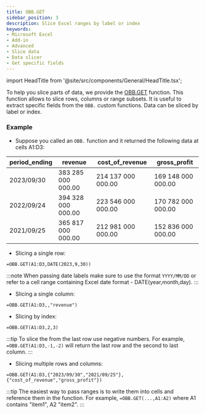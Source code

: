 ```yaml
---
title: OBB.GET
sidebar_position: 3
description: Slice Excel ranges by label or index
keywords:
- Microsoft Excel
- Add-in
- Advanced
- Slice data
- Data slicer
- Get specific fields
---
```


<!-- markdownlint-disable MD033 -->
import HeadTitle from '@site/src/components/General/HeadTitle.tsx';

<HeadTitle title="OBB.GET | OpenBB Add-in for Excel Docs" />

To help you slice parts of data, we provide the [OBB.GET](https://docs.openbb.co/excel/reference/get) function. This function allows to slice rows, columns or range subsets. It is useful to extract specific fields from the `OBB.` custom functions. Data can be sliced by label or index.

### Example

- Suppose you called an `OBB.` function and it returned the following data at cells A1:D3:

| period_ending | revenue            | cost_of_revenue    | gross_profit       |
|---------------|--------------------|--------------------|--------------------|
| 2023/09/30    | 383 285 000 000.00 | 214 137 000 000.00 | 169 148 000 000.00 |
| 2022/09/24    | 394 328 000 000.00 | 223 546 000 000.00 | 170 782 000 000.00 |
| 2021/09/25    | 365 817 000 000.00 | 212 981 000 000.00 | 152 836 000 000.00 |

- Slicing a single row:

```excel
=OBB.GET(A1:D3,DATE(2023,9,30))
```

:::note
When passing date labels make sure to use the format `YYYY/MM/DD` or refer to a cell range containing Excel date format - DATE(year,month,day).
:::

- Slicing a single column:

```excel
=OBB.GET(A1:D3,,"revenue")
```

- Slicing by index:

```excel
=OBB.GET(A1:D3,2,3)
```

:::tip
To slice the from the last row use negative numbers. For example, `=OBB.GET(A1:D3,-1,-2)` will return the last row and the second to last column.
:::

- Slicing multiple rows and columns:

```excel
=OBB.GET(A1:D3,{"2023/09/30","2021/09/25"},{"cost_of_revenue","gross_profit"})
```

:::tip
The easiest way to pass ranges is to write them into cells and reference them in the function. For example, `=OBB.GET(...,A1:A2)` where A1 contains "item1", A2 "item2".
:::
